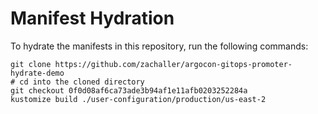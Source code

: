 # Manifest Hydration

To hydrate the manifests in this repository, run the following commands:

```shell
git clone https://github.com/zachaller/argocon-gitops-promoter-hydrate-demo
# cd into the cloned directory
git checkout 0f0d08af6ca73ade3b94af1e11afb0203252284a
kustomize build ./user-configuration/production/us-east-2
```
